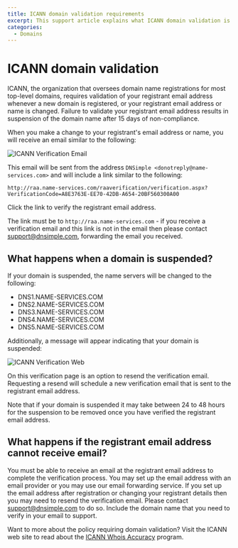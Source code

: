 ```yaml
---
title: ICANN domain validation requirements
excerpt: This support article explains what ICANN domain validation is and how to ensure that your domain name is not suspended by ICANN due to non-validation.
categories:
  - Domains
---
```


# ICANN domain validation

ICANN, the organization that oversees domain name registrations for most top-level domains, requires validation of your registrant email address whenever a new domain is registered, or your registrant email address or name is changed. Failure to validate your registrant email address results in suspension of the domain name after 15 days of non-compliance.

When you make a change to your registrant's email address or name, you will receive an email similar to the following:

![ICANN Verification Email](/files/icann-verification-email.png)

This email will be sent from the address `DNSimple <donotreply@name-services.com>` and will include a link similar to the following:

`http://raa.name-services.com/raaverification/verification.aspx?VerificationCode=A8E3763E-EE70-42DB-A654-20BF560300A00`

Click the link to verify the registrant email address.

The link must be to `http://raa.name-services.com` - if you receive a verification email and this link is not in the email then please contact support@dnsimple.com, forwarding the email you received.

## What happens when a domain is suspended?

If your domain is suspended, the name servers will be changed to the following:

- DNS1.NAME-SERVICES.COM
- DNS2.NAME-SERVICES.COM
- DNS3.NAME-SERVICES.COM
- DNS4.NAME-SERVICES.COM
- DNS5.NAME-SERVICES.COM

Additionally, a message will appear indicating that your domain is suspended:

![ICANN Verification Web](/files/icann-verification-web.png)

On this verification page is an option to resend the verification email. Requesting a resend will schedule a new verification email that is sent to the registrant email address.

Note that if your domain is suspended it may take between 24 to 48 hours for the suspension to be removed once you have verified the registrant email address.

## What happens if the registrant email address cannot receive email?

You must be able to receive an email at the registrant email address to complete the verification process. You may set up the email address with an email provider or you may use our email forwarding service. If you set up the email address after registration or changing your registrant details then you may need to resend the verification email. Please contact support@dnsimple.com to do so. Include the domain name that you need to verify in your email to support.

Want to more about the policy requiring domain validation? Visit the ICANN web site to read about the [ICANN Whois Accuracy](https://www.icann.org/resources/pages/approved-with-specs-2013-09-17-en#whois-accuracy) program.
